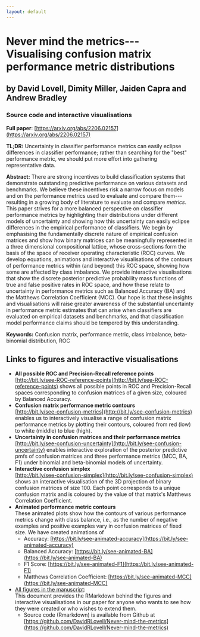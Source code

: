 ```yaml
---
layout: default
---
```


# Never mind the metrics---Visualising confusion matrix performance metric distributions
## by David Lovell, Dimity Miller, Jaiden Capra and Andrew Bradley
### Source code and interactive visualisations

**Full paper**: [https://arxiv.org/abs/2206.02157](https://arxiv.org/abs/2206.02157)

**TL;DR:** Uncertainty in classifier performance metrics can easily eclipse differences in classifier performance; rather than searching for the "best" performance metric, we should put more effort into gathering representative data.

**Abstract:** There are strong incentives to build classification systems that demonstrate outstanding predictive performance on various datasets and benchmarks. We believe these incentives risk a narrow focus on models and on the performance metrics used to evaluate and compare them---resulting in a growing body of literature to evaluate and compare _metrics_. This paper strives for a more balanced perspective on classifier performance metrics by highlighting their distributions under different models of uncertainty and showing how this uncertainty can easily eclipse differences in the empirical performance of classifiers. We begin by emphasising the fundamentally discrete nature of empirical confusion matrices and show how binary matrices can be meaningfully represented in a three dimensional compositional lattice, whose cross-sections form the basis of the space of receiver operating characteristic (ROC) curves. We develop equations, animations and interactive visualisations of the contours of performance metrics within (and beyond) this ROC space, showing how some are affected by class imbalance. We provide interactive visualisations that show the discrete posterior predictive probability mass functions of true and false positive rates in ROC space, and how these relate to uncertainty in performance metrics such as Balanced Accuracy (BA) and the Matthews Correlation Coefficient (MCC). Our hope is that these insights and visualisations will raise greater awareness of the substantial uncertainty in performance metric estimates that can arise when classifiers are evaluated on empirical datasets and benchmarks, and that classification model performance claims should be tempered by this understanding.

**Keywords:** Confusion matrix, performance metric, class imbalance, beta-binomial distribution, ROC  

## Links to figures and interactive visualisations

* **All possible ROC and Precision-Recall reference points**   [http://bit.ly/see-ROC-reference-points](http://bit.ly/see-ROC-reference-points) shows all possible points in ROC and Precision-Recall spaces corresponding to confusion matrices of a given size, coloured by Balanced Accuracy. 
* **Confusion matrix performance metric contours**  
[http://bit.ly/see-confusion-metrics](http://bit.ly/see-confusion-metrics) enables us to interactively visualise a range of confusion matrix performance metrics by plotting their contours, coloured from red (low) to white (middle) to blue (high). 
* **Uncertainty in confusion matrices and their performance metrics**  
[http://bit.ly/see-confusion-uncertainty](http://bit.ly/see-confusion-uncertainty) enables interactive exploration of the posterior predictive pmfs of confusion matrices and three performance metrics (MCC, BA, F1) under binomial and beta-binomial models of uncertainty. 
* **Interactive confusion simplex**  
[http://bit.ly/see-confusion-simplex](http://bit.ly/see-confusion-simplex) shows an interactive visualisation of the 3D projection of binary confusion matrices of size 100. Each point corresponds to a unique confusion matrix and is coloured by the value of that matrix's Matthews Correlation Coefficient.
* **Animated performance metric contours**  
These animated plots show how the contours of various performance metrics change with class balance, i.e., as the number of negative examples and positive examples vary in confusion matrices of fixed size. We have created animations of
  * Accuracy:                             [https://bit.ly/see-animated-accuracy](https://bit.ly/see-animated-accuracy)
  * Balanced Accuracy:                    [https://bit.ly/see-animated-BA](https://bit.ly/see-animated-BA)
  * F1 Score:                             [https://bit.ly/see-animated-F1](https://bit.ly/see-animated-F1)
  * Matthews Correlation Coefficient:     [https://bit.ly/see-animated-MCC](https://bit.ly/see-animated-MCC)
* [All figures in the manuscript](https://davidrlovell.github.io/Never-mind-the-metrics/AllFigures.html):  
This document provides the RMarkdown behind the figures and interactive visualisations in our paper for anyone who wants to see how they were created or who wishes to extend them.
  * Source code (Rmarkdown) is available from Github at   [https://github.com/DavidRLovell/Never-mind-the-metrics](https://github.com/DavidRLovell/Never-mind-the-metrics)